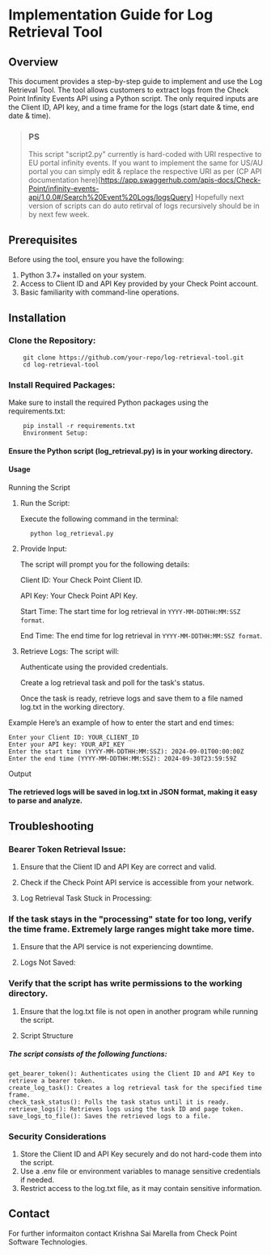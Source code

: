# Implementation Guide for Log Retrieval Tool

## Overview

This document provides a step-by-step guide to implement and use the Log Retrieval Tool. The tool allows customers to extract logs from the Check Point Infinity Events API using a Python script. The only required inputs are the Client ID, API key, and a time frame for the logs (start date & time, end date & time).

> ### PS
> This script "script2.py" currently is hard-coded with URI respective to EU portal infinity events.
> If you want to implement the same for US/AU portal you can simply edit & replace the respective URI as per (CP API documentation here)[https://app.swaggerhub.com/apis-docs/Check-Point/infinity-events-api/1.0.0#/Search%20Event%20Logs/logsQuery]
> Hopefully next version of scripts can do auto retirval of logs recursively should be in by next few week.

## Prerequisites
Before using the tool, ensure you have the following:

1. Python 3.7+ installed on your system.
2. Access to Client ID and API Key provided by your Check Point account.
3. Basic familiarity with command-line operations.

## Installation
### Clone the Repository:

```
    git clone https://github.com/your-repo/log-retrieval-tool.git
    cd log-retrieval-tool
```
### Install Required Packages:

Make sure to install the required Python packages using the requirements.txt:
```
    pip install -r requirements.txt
    Environment Setup:
```

#### Ensure the Python script (log_retrieval.py) is in your working directory.
#### Usage
Running the Script

1. Run the Script:

      Execute the following command in the terminal:
```
      python log_retrieval.py
```

2. Provide Input:

    The script will prompt you for the following details:


    Client ID: Your Check Point Client ID.

    API Key: Your Check Point API Key.

    Start Time: The start time for log retrieval in ```YYYY-MM-DDTHH:MM:SSZ format```.

    End Time: The end time for log retrieval in ```YYYY-MM-DDTHH:MM:SSZ format```.

3. Retrieve Logs:
    The script will:

    Authenticate using the provided credentials.

    Create a log retrieval task and poll for the task's status.

    Once the task is ready, retrieve logs and save them to a file named log.txt in the working directory.

Example
Here’s an example of how to enter the start and end times:

```
Enter your Client ID: YOUR_CLIENT_ID
Enter your API key: YOUR_API_KEY
Enter the start time (YYYY-MM-DDTHH:MM:SSZ): 2024-09-01T00:00:00Z
Enter the end time (YYYY-MM-DDTHH:MM:SSZ): 2024-09-30T23:59:59Z
```

Output
#### The retrieved logs will be saved in log.txt in JSON format, making it easy to parse and analyze.

## Troubleshooting
### Bearer Token Retrieval Issue:
  
  1. Ensure that the Client ID and API Key are correct and valid.
  
  2. Check if the Check Point API service is accessible from your network.
  
  3. Log Retrieval Task Stuck in Processing:

### If the task stays in the "processing" state for too long, verify the time frame. Extremely large ranges might take more time.
  
  1. Ensure that the API service is not experiencing downtime.
  
  2. Logs Not Saved:

### Verify that the script has write permissions to the working directory.
  
  1. Ensure that the log.txt file is not open in another program while running the script.
  
  2. Script Structure

##### The script consists of the following functions:

```
get_bearer_token(): Authenticates using the Client ID and API Key to retrieve a bearer token.
create_log_task(): Creates a log retrieval task for the specified time frame.
check_task_status(): Polls the task status until it is ready.
retrieve_logs(): Retrieves logs using the task ID and page token.
save_logs_to_file(): Saves the retrieved logs to a file.
```

### Security Considerations

1. Store the Client ID and API Key securely and do not hard-code them into the script.
2. Use a .env file or environment variables to manage sensitive credentials if needed.
3. Restrict access to the log.txt file, as it may contain sensitive information.

## Contact

For further informaiton contact Krishna Sai Marella from Check Point Software Technologies.
